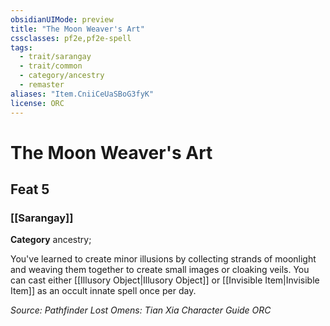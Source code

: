 ```yaml
---
obsidianUIMode: preview
title: "The Moon Weaver's Art"
cssclasses: pf2e,pf2e-spell
tags:
  - trait/sarangay
  - trait/common
  - category/ancestry
  - remaster
aliases: "Item.CniiCeUaSBoG3fyK"
license: ORC
---
```

# The Moon Weaver's Art
## Feat 5
### [[Sarangay]]

**Category** ancestry; 




You've learned to create minor illusions by collecting strands of moonlight and weaving them together to create small images or cloaking veils. You can cast either [[Illusory Object|Illusory Object]] or [[Invisible Item|Invisible Item]] as an occult innate spell once per day.

*Source: Pathfinder Lost Omens: Tian Xia Character Guide*
*ORC*